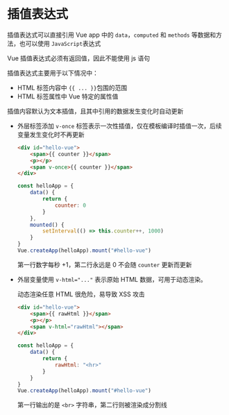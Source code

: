 # 插值表达式

插值表达式可以直接引用 Vue app 中的 `data`，`computed` 和 `methods` 等数据和方法，也可以使用 `JavaScript`表达式

Vue 插值表达式必须有返回值，因此不能使用 js 语句

插值表达式主要用于以下情况中：

* HTML 标签内容中 `{{ ... }}`包围的范围
* HTML 标签属性中 Vue 特定的属性值

插值内容默认为文本插值，且其中引用的数据发生变化时自动更新

* 外层标签添加 `v-once` 标签表示一次性插值，仅在模板编译时插值一次，后续变量发生变化时不再更新

  ```html
  <div id="hello-vue">
      <span>{{ counter }}</span>
      <p></p>
      <span v-once>{{ counter }}</span>
  </div>
  ```

  ```js
  const helloApp = {
      data() {
          return {
              counter: 0
          }
      },
      mounted() {
          setInterval(() => this.counter++, 1000)
      }
  }
  Vue.createApp(helloApp).mount("#hello-vue")
  ```

  第一行数字每秒 +1，第二行永远是 0 不会随 `counter` 更新而更新
* 外层变量使用 `v-html="..."` 表示原始 HTML 数据，可用于动态渲染。

  动态渲染任意 HTML 很危险，易导致 XSS 攻击

  ```html
  <div id="hello-vue">
      <span>{{ rawHtml }}</span>
      <p></p>
      <span v-html="rawHtml"></span>
  </div>
  ```

  ```js
  const helloApp = {
      data() {
          return {
              rawHtml: "<hr>"
          }
      }
  }
  Vue.createApp(helloApp).mount("#hello-vue")
  ```

  第一行输出的是 `<br>` 字符串，第二行则被渲染成分割线

‍

